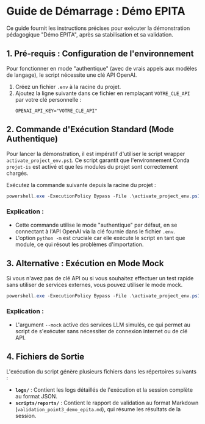 # Guide de Démarrage : Démo EPITA

Ce guide fournit les instructions précises pour exécuter la démonstration pédagogique "Démo EPITA", après sa stabilisation et sa validation.

## 1. Pré-requis : Configuration de l'environnement

Pour fonctionner en mode "authentique" (avec de vrais appels aux modèles de langage), le script nécessite une clé API OpenAI.

1.  Créez un fichier `.env` à la racine du projet.
2.  Ajoutez la ligne suivante dans ce fichier en remplaçant `VOTRE_CLE_API` par votre clé personnelle :
    ```
    OPENAI_API_KEY="VOTRE_CLE_API"
    ```

## 2. Commande d'Exécution Standard (Mode Authentique)

Pour lancer la démonstration, il est impératif d'utiliser le script wrapper `activate_project_env.ps1`. Ce script garantit que l'environnement Conda `projet-is` est activé et que les modules du projet sont correctement chargés.

Exécutez la commande suivante depuis la racine du projet :

```powershell
powershell.exe -ExecutionPolicy Bypass -File .\activate_project_env.ps1 -CommandToRun "python -m scripts.apps.demos.validation_point3_demo_epita_dynamique"
```

### Explication :
- Cette commande utilise le mode "authentique" par défaut, en se connectant à l'API OpenAI via la clé fournie dans le fichier `.env`.
- L'option `python -m` est cruciale car elle exécute le script en tant que module, ce qui résout les problèmes d'importation.

## 3. Alternative : Exécution en Mode Mock

Si vous n'avez pas de clé API ou si vous souhaitez effectuer un test rapide sans utiliser de services externes, vous pouvez utiliser le mode mock.

```powershell
powershell.exe -ExecutionPolicy Bypass -File .\activate_project_env.ps1 -CommandToRun "python -m scripts.apps.demos.validation_point3_demo_epita_dynamique --mock"
```

### Explication :
- L'argument `--mock` active des services LLM simulés, ce qui permet au script de s'exécuter sans nécessiter de connexion internet ou de clé API.

## 4. Fichiers de Sortie

L'exécution du script génère plusieurs fichiers dans les répertoires suivants :
- **`logs/`** : Contient les logs détaillés de l'exécution et la session complète au format JSON.
- **`scripts/reports/`** : Contient le rapport de validation au format Markdown (`validation_point3_demo_epita.md`), qui résume les résultats de la session.